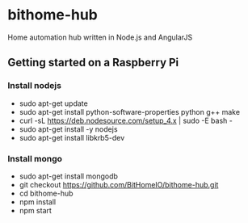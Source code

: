 # bithome-hub
Home automation hub written in Node.js and AngularJS

## Getting started on a Raspberry Pi

### Install nodejs
- sudo apt-get update
- sudo apt-get install python-software-properties python g++ make
- curl -sL https://deb.nodesource.com/setup_4.x | sudo -E bash -
- sudo apt-get install -y nodejs
- sudo apt-get install libkrb5-dev

### Install mongo
- sudo apt-get install mongodb
- git checkout https://github.com/BitHomeIO/bithome-hub.git
- cd bithome-hub
- npm install
- npm start
